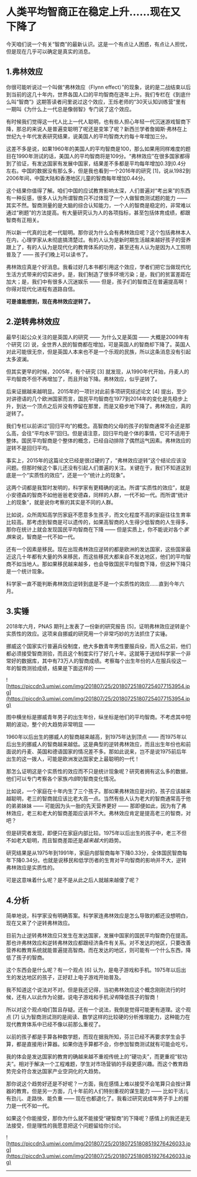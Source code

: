 # 人类平均智商正在稳定上升……现在又下降了

今天咱们说一个有关“智商”的最新认识。这是一个有点让人困惑，有点让人担忧，但是现在几乎可以确定是真实的消息。

## 1.弗林效应

你很可能听说过一个叫做“弗林效应（Flynn effect）”的现象，说的是二战结束以后到当前的这几十年内，世界各国人口的平均智商在逐年上升。我们专栏在《到底什么叫“智商”》这期答读者问里说过这个效应，王烁老师的“30天认知训练营”里有一期叫《为什么上一代总是像弱智》专门说了这个效应。

有时候我们觉得这一代人比上一代人聪明，也有些人担心年轻一代沉迷游戏智商下降，那总的来说人是普遍变聪明了呢还是变笨了呢？新西兰学者詹姆斯·弗林在上世纪九十年代发表研究结果，说美国人的平均智商大约每十年增加三分。

这差不多是说，如果1960年的美国人的平均智商是100，那么如果用同样难度的题目在1990年测试的话，美国人的平均智商将是109分。“弗林效应”在很多国家都得到了验证，有发达国家有发展中国家，结果差不多都是平均每年增加0.3到0.4分左右。中国的数据没有那么多，但是我也看到一个2016年的研究 [1]，说从1982到2006年间，中国大陆和香港地区儿童的智商每年增加0.44分。

这个结果你值得了解。咱们中国的应试教育影响太深，人们普遍对“考出来”的东西有一种反感，很多人认为所谓智商只不过体现了一个人做智商测试题的能力 —— 其实不然。智商测量的是大脑的综合认知能力，一个人的智商是稳定的，非常难以通过“刷题”的方法提高。有大量研究认为人的各项指标，甚至包括体育成绩，都跟智商有正相关。

所以新一代真的比老一代聪明。那你说为什么会有弗林效应呢？这个包括弗林本人在内，心理学家从未彻底搞清楚过。有的人认为是新时期生活越来越好孩子的营养跟上了，有的人认为是现代化的教育体系的功劳，甚至还有人认为是因为人工照明普及了 —— 孩子们晚上可以读书了。

弗林效应真是个好消息。我看过好几本书都引用这个效应，学者们把它当做现代化生活方式带来的切实进步。是，我们制造了很多环境污染；是，我们的贫富差距在加大；是，我们中有很多人沉迷娱乐 —— 但是，孩子们的智商正在普遍提高啊！你得对现代化进程有道路自信。

 **可是谁能想到，现在弗林效应逆转了。**

## 2.逆转弗林效应

最早引起公众关注的是英国人的研究 —— 为什么又是英国 —— 大概是2009年有个研究 [2] 说，全世界人民的智商都在增加，可是英国人的智商却下降了。英国人对此可能很无奈，但是英国人本来也不是一个乐观的民族，所以这条消息没有引起太多波澜。

但其实更早的时候，2005年，有个研究 [3] 就发现，从1990年代开始，丹麦人的平均智商不但不再增加了，而且开始下降。弗林效应，似乎逆转了。

后来证据越来越明显。2015年的一项针对此前多项研究综述论文 [4] 提出，至少对讲德语的几个欧洲国家而言，国民平均智商在1977到2014年的变化是先稳步上升，到达一个顶点之后并没有停留在那里，而是又稳步地下降了。弗林效应，真的逆转了。

我们专栏以前讲过“回归平均”的概念。高智商的父母的孩子的智商通常不会还是那么高，会往“平均水平”回归。但是请注意，回归平均是个体的事情，它可不适用于整体。国民平均智商是个整体的概念，已经自动排除了偶然运气因素。弗林效应的逆转不是回归平均。

事实上，2015年的这篇论文已经是很过硬的了，“弗林效应逆转”这个结论应该没问题。但那时候这个事儿还没有引起人们普遍的关注。关键在于，我们不知道这到底是一个“实质性的效应”，还是一个“统计上的现象”。

这两个词都是我暂时发明的，科学家有更精确的说法。所谓“实质性的效应”，就是小安德森的智商不如他爸爸老安德森，同样的人群，一代不如一代。而所谓“统计上的现象”，就是说你考察的其实是不同的人群。

比如说，众所周知高学历家庭不愿意多生孩子，而文化程度不高的家庭往往生育率比较高。那考虑到智商是可以遗传的，如果高智商的人生得少低智商的人生得多，那你在统计上就会发现国民平均智商在下降 —— 但是实质上，你不能说对各个*家族*来说，智商是一代不如一代。

还有一个因素是移民。现在出现弗林效应逆转的都是欧洲的发达国家，这些国家最近这几十年都有大量的外来移民，而这些移民大都来自不发达地区，他们的平均智商不如当地人。那如果移民越来越多，也会导致国民平均智商下降，但这种下降只是一个统计现象。

科学家一直不能判断弗林效应逆转到底是不是一个实质性的效应……直到今年六月。

## 3.实锤

2018年六月，PNAS 期刊上发表了一份新的研究报告 [5]，证明弗林效应逆转是个实质性的效应。这项来自挪威的研究用一个非常巧妙的方法抓住了实锤。

挪威这个国家实行普遍兵役制度，绝大多数青年男性要服兵役，而入伍之前，他们都必须接受智商测验，而且这个制度实行了好几十年。这就等于送给科学家一个非常好的数据库，其中有73万人的智商成绩。考察每个出生年份的人在服兵役这一年的智商测验成绩，结果是下面这样的 —— 

![https://piccdn3.umiwi.com/img/201807/25/201807251807254077153954.jpg](https://piccdn3.umiwi.com/img/201807/25/201807251807254077153954.jpg)

图中横坐标是挪威青年男子的出生年份，纵坐标是他们的平均智商。不考虑其中短期的波动，整个的大趋势非常明显 ——

1960年以后出生的挪威人的智商越来越高，到1975年达到顶点 —— 而1975年以后出生的挪威人的智商越来越低。这是典型的逆转弗林效应，而且出生年份也和前面说的丹麦、英国和德语国家的情况差不多。那如此说来，岂不是说1975前后年出生的这一拨人，可能是欧洲发达国家史上最聪明的一代！

那怎么证明这是个实质性的效应而不只是统计现象呢？研究者拥有这么多的数据，他们可以专门考察各个家族*内部*的智商变化情况。

比如说，一个家庭在十年内生了三个孩子。那如果弗林效应是对的，孩子应该越来越聪明，老三的智商就应该比老大高一点。当然有些人认为老大的智商通常高于他的弟弟妹妹 —— 可能因为头一胎的先天营养更好 —— 那即便如此，因为有了弗林效应，老三和老大的智商差距应该并不大。弗林效应肯定是提高老三的智商，对吧？

但是研究者发现，即便只在家庭内部比较。1975年以后出生的孩子中，老三不但不如老大聪明，而且智商差距还是*越来越大*的趋势。

研究结果是从1975年到1991年，家庭内部智商每年下降0.33分，全体国民智商每年下降0.34分。也就是说移民和低学历者的生育对平均智商的影响并不大，逆转弗林效应是实质性的。

可是这意味着什么呢？是不是从此之后人就越来越傻了呢？

## 4.分析

简单地说，科学家没有明确答案。科学家连弗林效应是怎么导致的都还没想明白，现在又来了个逆转弗林效应。

目前为止逆转弗林效应只发生在发达国家，发展中国家的国民平均智商仍在提高。那也许弗林效应和逆转弗林效应都跟经济条件有关系。对不发达的地区，只要改善营养和教育系统就能普遍提高智商。而在发达的地区，则可能有一个什么东西，降低了孩子的智商。

这个东西会是什么呢？有一个观点 [6] 认为，是电子游戏和手机。1975年以后出生的发达地区的孩子，正好赶上电子游戏开始普及。

我不知道这个说法对不对。但是我还记得，当初弗林效应这个概念刚刚流行的时候，还有人以此作为论据，说电子游戏和手机*没有*降低孩子的智商！

所以对这个观点咱们暂且存疑。还有一个说法，我倒是觉得可能更有道理。这个观点 [7] 认为智商测试测的是阅读、数学这样的比较硬的分析推理能力，这种能力在现代教育体系中已经不像以前那么重视了。

以前的孩子都是手算各种数学题，而现在据我所知，芬兰已经不再要求学生会手算，都是直接用计算器。如果你连手算都不会，你参加智商测试就有可能会吃亏。

我的体会是发达国家的教育的确越来越不重视传统上的“硬功夫”，而更重视“软功夫”。相对于解决一个工程难题，学生对市场营销的手段更感兴趣。而这个教育趋势完全符合发达国家产业空洞化的大趋势。

那你说这个趋势好还是不好呢？一方面，我在感情上难以接受不会笔算只会按计算器的教育。但是另一方面，几十年前的人们特别重视的谋生能力 —— 比如干活儿有劲儿、走路快、能负重 —— 现在也都退化了。我看过研究说成年男子手上的握力是一代不如一代。

如果这个你能接受，那你为什么就不能接受“硬智商”的下降呢？感情上的我还是无法接受，但是理性的我愿意把这个问题留给你讨论。

![https://piccdn3.umiwi.com/img/201807/25/201807251808519276426033.jpg](https://piccdn3.umiwi.com/img/201807/25/201807251808519276426033.jpg)

---

